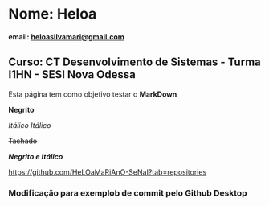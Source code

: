 # Nome: Heloa 

#### email: heloasilvamari@gmail.com

## Curso: CT Desenvolvimento de Sistemas - Turma I1HN - SESI Nova Odessa 

Esta página tem como objetivo testar o **MarkDown**

**Negrito**

*Itálico* _Itálico_

~~Tachado~~

***Negrito e Itálico***


https://github.com/HeLOaMaRiAnO-SeNaI?tab=repositories

### Modificação para exemplob de commit pelo Github Desktop 